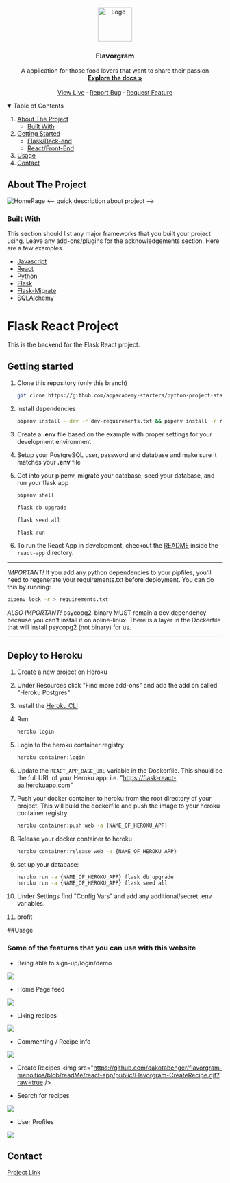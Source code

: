 <!-- PROJECT LOGO -->
<br />
<p align="center">
  <a href="https://github.com/dakotabenger/flavorgram-menoitios">
    <img src="https://raw.githubusercontent.com/dakotabenger/flavorgram-menoitios/main/react-app/public/knifork.png" alt="Logo" width="80" height="80">
  </a>

  <h3 align="center">Flavorgram</h3>

  <p align="center">
    A application for those food lovers that want to share their passion 
    <br />
    <a href="https://github.com/dakotabenger/flavorgram-menoitios/"><strong>Explore the docs »</strong></a>
    <br />
    <br />
    <a href="http://flavorgram.herokuapp.com/" target="_blank" >View Live</a>
    ·
    <a href="https://github.com/dakotabenger/flavorgram-menoitios/issues">Report Bug</a>
    ·
    <a href="https://github.com/dakotabenger/flavorgram-menoitios/issues">Request Feature</a>
    <br />
  </p>
</p>



<!-- TABLE OF CONTENTS -->
<details open="open">
  <summary>Table of Contents</summary>
  <ol>
    <li>
      <a href="#about-the-project">About The Project</a>
      <ul>
        <li><a href="#built-with">Built With</a></li>
      </ul>
    </li>
    <li>
      <a href="#getting-started">Getting Started</a>
      <ul>
        <li><a href="#getting-started">Flask/Back-end</a></li>
        <li><a href="https://github.com/dakotabenger/flavorgram-menoitios/blob/main/react-app/README.md">React/Front-End</a></li>
      </ul>
    </li>
    <li><a href="#usage">Usage</a></li>
    <li><a href="#contact">Contact</a></li>
  </ol>
</details>


<!-- ABOUT THE PROJECT -->
## About The Project
<img src="https://github.com/dakotabenger/flavorgram-menoitios/blob/RamsesRomeroJr-patch-1/FlavorGram-Home.jpg" alt="HomePage" >
<-- quick description about project -->

### Built With

This section should list any major frameworks that you built your project using. Leave any add-ons/plugins for the acknowledgements section. Here are a few examples.
* [Javascript]()
* [React](https://reactjs.org/)
* [Python](https://docs.python.org/3/)
* [Flask](https://flask.palletsprojects.com/en/1.1.x/)
* [Flask-Migrate](https://flask-migrate.readthedocs.io/en/latest/)
* [SQLAlchemy](https://www.sqlalchemy.org/)
# Flask React Project

This is the backend for the Flask React project.

## Getting started

1. Clone this repository (only this branch)

   ```bash
   git clone https://github.com/appacademy-starters/python-project-starter.git
   ```

2. Install dependencies

      ```bash
      pipenv install --dev -r dev-requirements.txt && pipenv install -r requirements.txt
      ```

3. Create a **.env** file based on the example with proper settings for your
   development environment
4. Setup your PostgreSQL user, password and database and make sure it matches your **.env** file

5. Get into your pipenv, migrate your database, seed your database, and run your flask app

   ```bash
   pipenv shell
   ```

   ```bash
   flask db upgrade
   ```

   ```bash
   flask seed all
   ```

   ```bash
   flask run
   ```

6. To run the React App in development, checkout the [README](./react-app/README.md) inside the `react-app` directory.

***
*IMPORTANT!*
   If you add any python dependencies to your pipfiles, you'll need to regenerate your requirements.txt before deployment.
   You can do this by running:

   ```bash
   pipenv lock -r > requirements.txt
   ```

*ALSO IMPORTANT!*
   psycopg2-binary MUST remain a dev dependency because you can't install it on apline-linux.
   There is a layer in the Dockerfile that will install psycopg2 (not binary) for us.
***

## Deploy to Heroku

1. Create a new project on Heroku
2. Under Resources click "Find more add-ons" and add the add on called "Heroku Postgres"
3. Install the [Heroku CLI](https://devcenter.heroku.com/articles/heroku-command-line)
4. Run

   ```bash
   heroku login
   ```

5. Login to the heroku container registry

   ```bash
   heroku container:login
   ```

6. Update the `REACT_APP_BASE_URL` variable in the Dockerfile.
   This should be the full URL of your Heroku app: i.e. "https://flask-react-aa.herokuapp.com"
7. Push your docker container to heroku from the root directory of your project.
   This will build the dockerfile and push the image to your heroku container registry

   ```bash
   heroku container:push web -a {NAME_OF_HEROKU_APP}
   ```

8. Release your docker container to heroku

   ```bash
   heroku container:release web -a {NAME_OF_HEROKU_APP}
   ```

9. set up your database:

   ```bash
   heroku run -a {NAME_OF_HEROKU_APP} flask db upgrade
   heroku run -a {NAME_OF_HEROKU_APP} flask seed all
   ```

10. Under Settings find "Config Vars" and add any additional/secret .env variables.

11. profit

<!-- USAGE EXAMPLES -->
##Usage

### Some of the features that you can use with this website
- Being able to sign-up/login/demo 
<img src="https://github.com/dakotabenger/flavorgram-menoitios/blob/readMe/react-app/public/Flavorgram-DemoLogin.gif?raw=true" />

- Home Page feed
<img src="https://github.com/dakotabenger/flavorgram-menoitios/blob/readMe/react-app/public/flavorgram-homepage.jpg?raw=true" />

- Liking recipes
<img src="https://github.com/dakotabenger/flavorgram-menoitios/blob/readMe/react-app/public/Flavorgram-CanLike.gif?raw=true" />

- Commenting / Recipe info
<img src="https://github.com/dakotabenger/flavorgram-menoitios/blob/readMe/react-app/public/Flavorgram-Commenting.gif?raw=true" />

- Create Recipes 
<img src="https://github.com/dakotabenger/flavorgram-menoitios/blob/readMe/react-app/public/Flavorgram-CreateRecipe.gif?raw=true />

- Search for recipes
<img src="https://github.com/dakotabenger/flavorgram-menoitios/blob/readMe/react-app/public/Flavorgram-Search.gif?raw=true" />

- User Profiles 
<img src="https://github.com/dakotabenger/flavorgram-menoitios/blob/readMe/react-app/public/Flavorgram-UserProfiles.gif?raw=true" />

<!-- CONTACT -->
## Contact


[Project Link](https://github.com/dakotabenger/flavorgram-menoitios)
